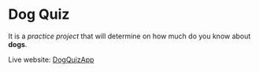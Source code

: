 # Dog Quiz

It is a *practice project* that will determine on how much do you know about **dogs**.


Live website: [DogQuizApp](https://wannabeprogrammer22.github.io/dog-quiz/)
